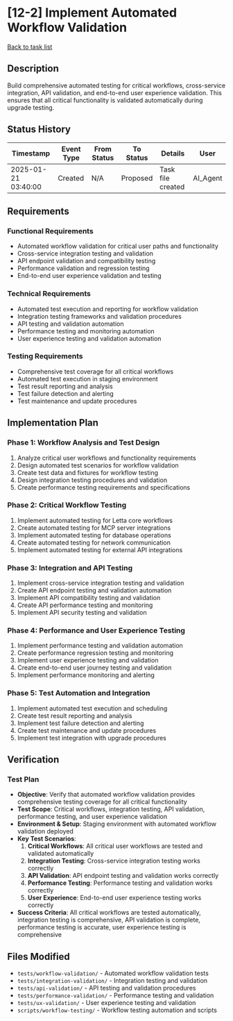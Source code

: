 # [12-2] Implement Automated Workflow Validation

[Back to task list](./tasks.md)

## Description

Build comprehensive automated testing for critical workflows, cross-service integration, API validation, and end-to-end user experience validation. This ensures that all critical functionality is validated automatically during upgrade testing.

## Status History

| Timestamp | Event Type | From Status | To Status | Details | User |
|-----------|------------|-------------|-----------|---------|------|
| 2025-01-21 03:40:00 | Created | N/A | Proposed | Task file created | AI_Agent |

## Requirements

### Functional Requirements
- Automated workflow validation for critical user paths and functionality
- Cross-service integration testing and validation
- API endpoint validation and compatibility testing
- Performance validation and regression testing
- End-to-end user experience validation and testing

### Technical Requirements
- Automated test execution and reporting for workflow validation
- Integration testing frameworks and validation procedures
- API testing and validation automation
- Performance testing and monitoring automation
- User experience testing and validation automation

### Testing Requirements
- Comprehensive test coverage for all critical workflows
- Automated test execution in staging environment
- Test result reporting and analysis
- Test failure detection and alerting
- Test maintenance and update procedures

## Implementation Plan

### Phase 1: Workflow Analysis and Test Design
1. Analyze critical user workflows and functionality requirements
2. Design automated test scenarios for workflow validation
3. Create test data and fixtures for workflow testing
4. Design integration testing procedures and validation
5. Create performance testing requirements and specifications

### Phase 2: Critical Workflow Testing
1. Implement automated testing for Letta core workflows
2. Create automated testing for MCP server integrations
3. Implement automated testing for database operations
4. Create automated testing for network communication
5. Implement automated testing for external API integrations

### Phase 3: Integration and API Testing
1. Implement cross-service integration testing and validation
2. Create API endpoint testing and validation automation
3. Implement API compatibility testing and validation
4. Create API performance testing and monitoring
5. Implement API security testing and validation

### Phase 4: Performance and User Experience Testing
1. Implement performance testing and validation automation
2. Create performance regression testing and monitoring
3. Implement user experience testing and validation
4. Create end-to-end user journey testing and validation
5. Implement performance monitoring and alerting

### Phase 5: Test Automation and Integration
1. Implement automated test execution and scheduling
2. Create test result reporting and analysis
3. Implement test failure detection and alerting
4. Create test maintenance and update procedures
5. Implement test integration with upgrade procedures

## Verification

### Test Plan
- **Objective**: Verify that automated workflow validation provides comprehensive testing coverage for all critical functionality
- **Test Scope**: Critical workflows, integration testing, API validation, performance testing, and user experience validation
- **Environment & Setup**: Staging environment with automated workflow validation deployed
- **Key Test Scenarios**:
  1. **Critical Workflows**: All critical user workflows are tested and validated automatically
  2. **Integration Testing**: Cross-service integration testing works correctly
  3. **API Validation**: API endpoint testing and validation works correctly
  4. **Performance Testing**: Performance testing and validation works correctly
  5. **User Experience**: End-to-end user experience testing works correctly
- **Success Criteria**: All critical workflows are tested automatically, integration testing is comprehensive, API validation is complete, performance testing is accurate, user experience testing is comprehensive

## Files Modified

- `tests/workflow-validation/` - Automated workflow validation tests
- `tests/integration-validation/` - Integration testing and validation
- `tests/api-validation/` - API testing and validation procedures
- `tests/performance-validation/` - Performance testing and validation
- `tests/ux-validation/` - User experience testing and validation
- `scripts/workflow-testing/` - Workflow testing automation and scripts
